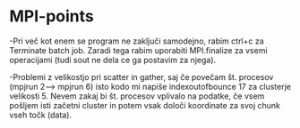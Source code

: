 # MPI-points


-Pri več kot enem se program ne zaključi samodejno, rabim ctrl+c za Terminate batch job.
Zaradi tega rabim uporabiti MPI.finalize za vsemi operacijami (tudi sout ne dela ce ga postavim za njega).

-Problemi z velikostjo pri scatter in gather, saj če povečam št. procesov (mpjrun 2--> mpjrun 6) isto kodo mi napiše indexoutofbounce 17 za clusterje velikosti 5.
Nevem zakaj bi št. procesov vplivalo na podatke, če vsem pošljem isti začetni cluster in potem vsak določi koordinate za svoj chunk vseh točk (data).

